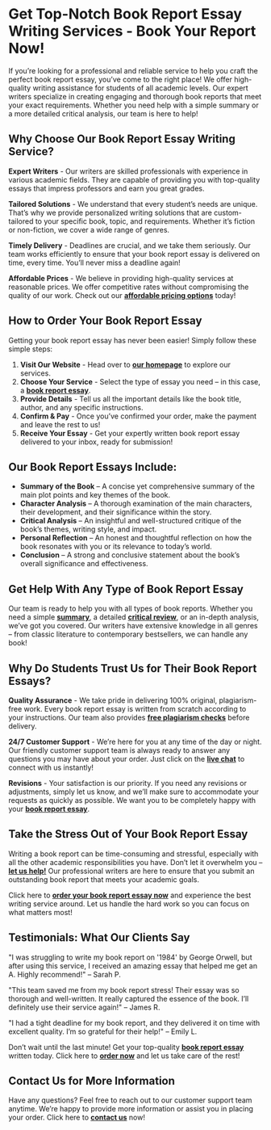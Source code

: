 # Get Top-Notch Book Report Essay Writing Services - Book Your Report Now!

If you’re looking for a professional and reliable service to help you craft the perfect book report essay, you’ve come to the right place! We offer high-quality writing assistance for students of all academic levels. Our expert writers specialize in creating engaging and thorough book reports that meet your exact requirements. Whether you need help with a simple summary or a more detailed critical analysis, our team is here to help!

## Why Choose Our Book Report Essay Writing Service?

**Expert Writers** - Our writers are skilled professionals with experience in various academic fields. They are capable of providing you with top-quality essays that impress professors and earn you great grades.

**Tailored Solutions** - We understand that every student’s needs are unique. That’s why we provide personalized writing solutions that are custom-tailored to your specific book, topic, and requirements. Whether it’s fiction or non-fiction, we cover a wide range of genres.

**Timely Delivery** - Deadlines are crucial, and we take them seriously. Our team works efficiently to ensure that your book report essay is delivered on time, every time. You’ll never miss a deadline again!

**Affordable Prices** - We believe in providing high-quality services at reasonable prices. We offer competitive rates without compromising the quality of our work. Check out our [**affordable pricing options**](https://tinyurl.com/topessay?keyword=book+report+essay) today!

## How to Order Your Book Report Essay

Getting your book report essay has never been easier! Simply follow these simple steps:

1. **Visit Our Website** - Head over to [**our homepage**](https://tinyurl.com/topessay?keyword=book+report+essay) to explore our services.
2. **Choose Your Service** - Select the type of essay you need – in this case, a [**book report essay**](https://tinyurl.com/topessay?keyword=book+report+essay).
3. **Provide Details** - Tell us all the important details like the book title, author, and any specific instructions.
4. **Confirm & Pay** - Once you’ve confirmed your order, make the payment and leave the rest to us!
5. **Receive Your Essay** - Get your expertly written book report essay delivered to your inbox, ready for submission!

## Our Book Report Essays Include:

- **Summary of the Book** – A concise yet comprehensive summary of the main plot points and key themes of the book.
- **Character Analysis** – A thorough examination of the main characters, their development, and their significance within the story.
- **Critical Analysis** – An insightful and well-structured critique of the book’s themes, writing style, and impact.
- **Personal Reflection** – An honest and thoughtful reflection on how the book resonates with you or its relevance to today’s world.
- **Conclusion** – A strong and conclusive statement about the book’s overall significance and effectiveness.

## Get Help With Any Type of Book Report Essay

Our team is ready to help you with all types of book reports. Whether you need a simple [**summary**](https://tinyurl.com/topessay?keyword=book+report+essay), a detailed [**critical review**](https://tinyurl.com/topessay?keyword=book+report+essay), or an in-depth analysis, we’ve got you covered. Our writers have extensive knowledge in all genres – from classic literature to contemporary bestsellers, we can handle any book!

## Why Do Students Trust Us for Their Book Report Essays?

**Quality Assurance** - We take pride in delivering 100% original, plagiarism-free work. Every book report essay is written from scratch according to your instructions. Our team also provides [**free plagiarism checks**](https://tinyurl.com/topessay?keyword=book+report+essay) before delivery.

**24/7 Customer Support** - We’re here for you at any time of the day or night. Our friendly customer support team is always ready to answer any questions you may have about your order. Just click on the [**live chat**](https://tinyurl.com/topessay?keyword=book+report+essay) to connect with us instantly!

**Revisions** - Your satisfaction is our priority. If you need any revisions or adjustments, simply let us know, and we’ll make sure to accommodate your requests as quickly as possible. We want you to be completely happy with your [**book report essay**](https://tinyurl.com/topessay?keyword=book+report+essay).

## Take the Stress Out of Your Book Report Essay

Writing a book report can be time-consuming and stressful, especially with all the other academic responsibilities you have. Don’t let it overwhelm you – [**let us help!**](https://tinyurl.com/topessay?keyword=book+report+essay) Our professional writers are here to ensure that you submit an outstanding book report that meets your academic goals.

Click here to [**order your book report essay now**](https://tinyurl.com/topessay?keyword=book+report+essay) and experience the best writing service around. Let us handle the hard work so you can focus on what matters most!

## Testimonials: What Our Clients Say

"I was struggling to write my book report on '1984' by George Orwell, but after using this service, I received an amazing essay that helped me get an A. Highly recommend!" – Sarah P.

"This team saved me from my book report stress! Their essay was so thorough and well-written. It really captured the essence of the book. I’ll definitely use their service again!" – James R.

"I had a tight deadline for my book report, and they delivered it on time with excellent quality. I’m so grateful for their help!" – Emily L.

Don’t wait until the last minute! Get your top-quality [**book report essay**](https://tinyurl.com/topessay?keyword=book+report+essay) written today. Click here to [**order now**](https://tinyurl.com/topessay?keyword=book+report+essay) and let us take care of the rest!

## Contact Us for More Information

Have any questions? Feel free to reach out to our customer support team anytime. We’re happy to provide more information or assist you in placing your order. Click here to [**contact us**](https://tinyurl.com/topessay?keyword=book+report+essay) now!
